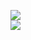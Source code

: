 [![](https://img.shields.io/badge/Made%20With-Github%20Spray-lightgrey.svg?style=for-the-badge&logo=github)](https://github.com/Annihil/github-spray#17707)  
[![](https://i.imgur.com/2DrTn0Z.gif)](https://github.com/Annihil/github-spray)